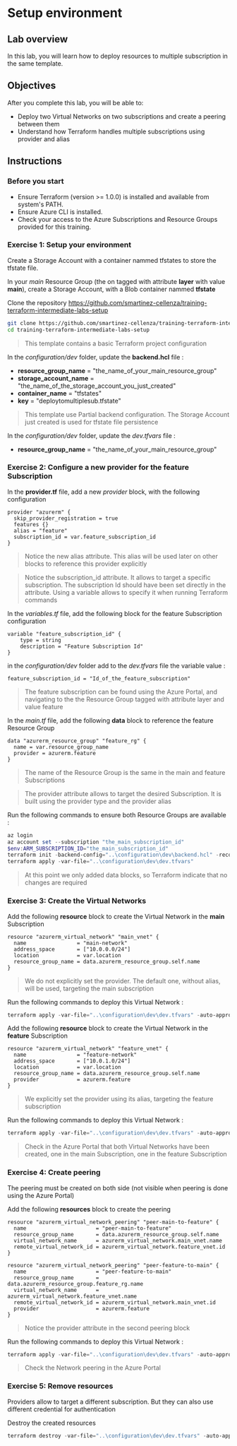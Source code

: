 # Setup environment

## Lab overview

In this lab, you will learn how to deploy resources to multiple subscription in the same template.

## Objectives

After you complete this lab, you will be able to:

-   Deploy two Virtual Networks on two subscriptions and create a peering between them
-   Understand how Terraform handles multiple subscriptions using provider and alias

## Instructions

### Before you start

- Ensure Terraform (version >= 1.0.0) is installed and available from system's PATH.
- Ensure Azure CLI is installed.
- Check your access to the Azure Subscriptions and Resource Groups provided for this training.

### Exercise 1: Setup your environment

Create a Storage Account with a container nammed tfstates to store the tfstate file.

In your *main* Resource Group (the on tagged with attribute **layer** with value **main**), create a Storage Account, with a Blob container nammed **tfstate**

Clone the repository https://github.com/smartinez-cellenza/training-terraform-intermediate-labs-setup

```bash
git clone https://github.com/smartinez-cellenza/training-terraform-intermediate-labs-setup.git
cd training-terraform-intermediate-labs-setup
```

> This template contains a basic Terraform project configuration

In the *configuration/dev* folder, update the **backend.hcl** file :

- **resource_group_name**  = "the_name_of_your_main_resource_group"
- **storage_account_name** = "the_name_of_the_storage_account_you_just_created"
- **container_name**       = "tfstates"
- **key**                  = "deploytomultiplesub.tfstate"

> This template use Partial backend configuration. The Storage Account just created is used for tfstate file persistence

In the *configuration/dev* folder, update the *dev.tfvars* file :

- **resource_group_name** = "the_name_of_your_main_resource_group"

### Exercise 2: Configure a new provider for the feature Subscription

In the **provider.tf** file, add a new *provider* block, with the following configuration

```hcl
provider "azurerm" {
  skip_provider_registration = true
  features {}
  alias = "feature"
  subscription_id = var.feature_subscription_id
}
```

> Notice the new alias attribute. This alias will be used later on other blocks to reference this provider explicitly

> Notice the subscription_id attribute. It allows to target a specific subscription.
> The subscription Id should have been set directly in the attribute. Using a variable allows to specify it when running Terraform commands

In the *variables.tf* file, add the following block for the feature Subscription configuration

```hcl
variable "feature_subscription_id" {
    type = string
    description = "Feature Subscription Id"
}
```

in the *configuration/dev* folder add to the *dev.tfvars* file the variable value :

```hcl
feature_subscription_id = "Id_of_the_feature_subscription"
```

> The feature subscription can be found using the Azure Portal, and navigating to the the Resource Group tagged with attribute layer and value feature

In the *main.tf* file, add the following **data** block to reference the feature Resource Group

```hcl
data "azurerm_resource_group" "feature_rg" {
  name = var.resource_group_name
  provider = azurerm.feature
}
```

> The name of the Resource Group is the same in the main and feature Subscriptions

> The provider attribute allows to target the desired Subscription. It is built using the provider type and the provider alias

Run the following commands to ensure both Resource Groups are available :

```powershell
az login
az account set --subscription "the_main_subscription_id"
$env:ARM_SUBSCRIPTION_ID="the_main_subscription_id"
terraform init -backend-config="..\configuration\dev\backend.hcl" -reconfigure
terraform apply -var-file="..\configuration\dev\dev.tfvars"
```

> At this point we only added data blocks, so Terraform indicate that no changes are required

### Exercise 3: Create the Virtual Networks

Add the following **resource** block to create the Virtual Network in the **main** Subscription

```hcl
resource "azurerm_virtual_network" "main_vnet" {
  name                = "main-network"
  address_space       = ["10.0.0.0/24"]
  location            = var.location
  resource_group_name = data.azurerm_resource_group.self.name
}
```

> We do not explicitly set the provider. The default one, without alias, will be used, targeting the main subscription

Run the following commands to deploy this Virtual Network :

```powershell
terraform apply -var-file="..\configuration\dev\dev.tfvars" -auto-approve
```

Add the following **resource** block to create the Virtual Network in the **feature** Subscription

```hcl
resource "azurerm_virtual_network" "feature_vnet" {
  name                = "feature-network"
  address_space       = ["10.0.1.0/24"]
  location            = var.location
  resource_group_name = data.azurerm_resource_group.self.name
  provider            = azurerm.feature
}
```

> We explicitly set the provider using its alias, targeting the feature subscription

Run the following commands to deploy this Virtual Network :

```powershell
terraform apply -var-file="..\configuration\dev\dev.tfvars" -auto-approve
```

> Check in the Azure Portal that both Virtual Networks have been created, one in the main Subscription, one in the feature Subscription

### Exercise 4: Create peering

The peering must be created on both side (not visible when peering is done using the Azure Portal)

Add the following **resources** block to create the peering

```hcl
resource "azurerm_virtual_network_peering" "peer-main-to-feature" {
  name                      = "peer-main-to-feature"
  resource_group_name       = data.azurerm_resource_group.self.name
  virtual_network_name      = azurerm_virtual_network.main_vnet.name
  remote_virtual_network_id = azurerm_virtual_network.feature_vnet.id
}

resource "azurerm_virtual_network_peering" "peer-feature-to-main" {
  name                      = "peer-feature-to-main"
  resource_group_name       = data.azurerm_resource_group.feature_rg.name
  virtual_network_name      = azurerm_virtual_network.feature_vnet.name
  remote_virtual_network_id = azurerm_virtual_network.main_vnet.id
  provider                  = azurerm.feature
}
```

> Notice the provider attribute in the second peering block

Run the following commands to deploy this Virtual Network :

```powershell
terraform apply -var-file="..\configuration\dev\dev.tfvars" -auto-approve
```

> Check the Network peering in the Azure Portal


### Exercise 5: Remove resources

Providers allow to target a different subscription. But they can also use different credential for authentication

Destroy the created resources

```powershell
terraform destroy -var-file="..\configuration\dev\dev.tfvars" -auto-approve
```

